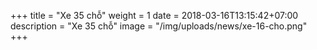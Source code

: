 +++
title = "Xe 35 chỗ"
weight =  1
date = 2018-03-16T13:15:42+07:00
description = "Xe 35 chỗ"
image = "/img/uploads/news/xe-16-cho.png"
+++
